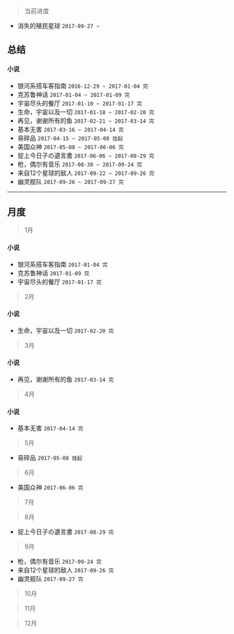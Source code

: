 > 当前进度

* 消失的殖民星球 `2017-09-27 ~ `

## 总结

#### 小说

* 银河系搭车客指南 `2016-12-29 ~ 2017-01-04 完`
* 克苏鲁神话 `2017-01-04 ~ 2017-01-09 完`
* 宇宙尽头的餐厅 `2017-01-10 ~ 2017-01-17 完`
* 生命，宇宙以及一切 `2017-01-18 ~ 2017-02-20 完`
* 再见，谢谢所有的鱼 `2017-02-21 ~ 2017-03-14 完`
* 基本无害 `2017-03-16 ~ 2017-04-14 完`
* 易碎品 `2017-04-15 ~ 2017-05-08 挂起`
* 美国众神 `2017-05-08 ~ 2017-06-06 完`
* 掟上今日子の遺言書 `2017-06-06 ~ 2017-08-29 完`
* 枪，偶尔有音乐 `2017-08-30 ~ 2017-09-24 完`
* 来自12个星球的敌人 `2017-09-22 ~ 2017-09-26 完`
* 幽灵舰队 `2017-09-26 ~ 2017-09-27 完`

--- 

## 月度

> 1月

#### 小说

* 银河系搭车客指南 `2017-01-04 完`
* 克苏鲁神话 `2017-01-09 完`
* 宇宙尽头的餐厅 `2017-01-17 完`

> 2月

#### 小说

* 生命，宇宙以及一切 `2017-02-20 完`

> 3月

#### 小说

* 再见，谢谢所有的鱼 `2017-03-14 完`

> 4月

#### 小说

* 基本无害 `2017-04-14 完`

> 5月

* 易碎品 `2017-05-08 挂起`

> 6月

* 美国众神 `2017-06-06 完`

> 7月

> 8月

* 掟上今日子の遺言書 `2017-08-29 完`

> 9月

* 枪，偶尔有音乐 `2017-09-24 完`
* 来自12个星球的敌人 `2017-09-26 完`
* 幽灵舰队 `2017-09-27 完`

> 10月

> 11月

> 12月
